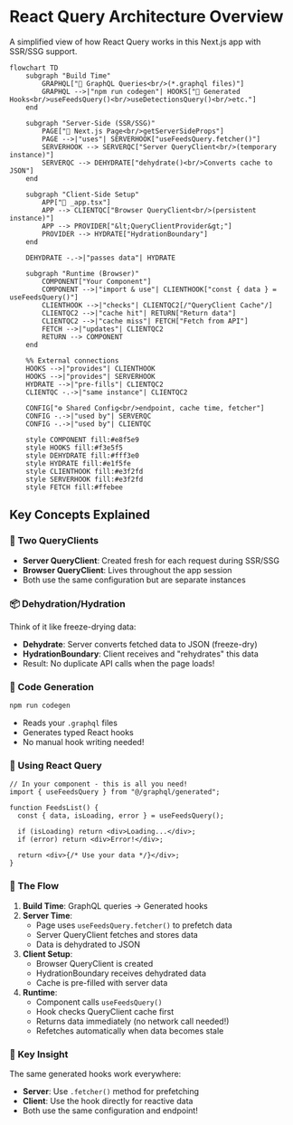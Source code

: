 # React Query Architecture Overview

A simplified view of how React Query works in this Next.js app with SSR/SSG support.

```mermaid
flowchart TD
    subgraph "Build Time"
        GRAPHQL["📄 GraphQL Queries<br/>(*.graphql files)"]
        GRAPHQL -->|"npm run codegen"| HOOKS["🔧 Generated Hooks<br/>useFeedsQuery()<br/>useDetectionsQuery()<br/>etc."]
    end

    subgraph "Server-Side (SSR/SSG)"
        PAGE["📄 Next.js Page<br/>getServerSideProps"]
        PAGE -->|"uses"| SERVERHOOK["useFeedsQuery.fetcher()"]
        SERVERHOOK --> SERVERQC["Server QueryClient<br/>(temporary instance)"]
        SERVERQC --> DEHYDRATE["dehydrate()<br/>Converts cache to JSON"]
    end

    subgraph "Client-Side Setup"
        APP["📱 _app.tsx"]
        APP --> CLIENTQC["Browser QueryClient<br/>(persistent instance)"]
        APP --> PROVIDER["&lt;QueryClientProvider&gt;"]
        PROVIDER --> HYDRATE["HydrationBoundary"]
    end

    DEHYDRATE -.->|"passes data"| HYDRATE

    subgraph "Runtime (Browser)"
        COMPONENT["Your Component"]
        COMPONENT -->|"import & use"| CLIENTHOOK["const { data } = useFeedsQuery()"]
        CLIENTHOOK -->|"checks"| CLIENTQC2[/"QueryClient Cache"/]
        CLIENTQC2 -->|"cache hit"| RETURN["Return data"]
        CLIENTQC2 -->|"cache miss"| FETCH["Fetch from API"]
        FETCH -->|"updates"| CLIENTQC2
        RETURN --> COMPONENT
    end

    %% External connections
    HOOKS -->|"provides"| CLIENTHOOK
    HOOKS -->|"provides"| SERVERHOOK
    HYDRATE -->|"pre-fills"| CLIENTQC2
    CLIENTQC -.->|"same instance"| CLIENTQC2

    CONFIG["⚙️ Shared Config<br/>endpoint, cache time, fetcher"]
    CONFIG -.->|"used by"| SERVERQC
    CONFIG -.->|"used by"| CLIENTQC

    style COMPONENT fill:#e8f5e9
    style HOOKS fill:#f3e5f5
    style DEHYDRATE fill:#fff3e0
    style HYDRATE fill:#e1f5fe
    style CLIENTHOOK fill:#e3f2fd
    style SERVERHOOK fill:#e3f2fd
    style FETCH fill:#ffebee
```

## Key Concepts Explained

### 🔄 Two QueryClients

- **Server QueryClient**: Created fresh for each request during SSR/SSG
- **Browser QueryClient**: Lives throughout the app session
- Both use the same configuration but are separate instances

### 📦 Dehydration/Hydration

Think of it like freeze-drying data:

- **Dehydrate**: Server converts fetched data to JSON (freeze-dry)
- **HydrationBoundary**: Client receives and "rehydrates" this data
- Result: No duplicate API calls when the page loads!

### 🔧 Code Generation

```bash
npm run codegen
```

- Reads your `.graphql` files
- Generates typed React hooks
- No manual hook writing needed!

### 🎯 Using React Query

```tsx
// In your component - this is all you need!
import { useFeedsQuery } from "@/graphql/generated";

function FeedsList() {
  const { data, isLoading, error } = useFeedsQuery();

  if (isLoading) return <div>Loading...</div>;
  if (error) return <div>Error!</div>;

  return <div>{/* Use your data */}</div>;
}
```

### 📝 The Flow

1. **Build Time**: GraphQL queries → Generated hooks
2. **Server Time**:
   - Page uses `useFeedsQuery.fetcher()` to prefetch data
   - Server QueryClient fetches and stores data
   - Data is dehydrated to JSON
3. **Client Setup**:
   - Browser QueryClient is created
   - HydrationBoundary receives dehydrated data
   - Cache is pre-filled with server data
4. **Runtime**:
   - Component calls `useFeedsQuery()`
   - Hook checks QueryClient cache first
   - Returns data immediately (no network call needed!)
   - Refetches automatically when data becomes stale

### 🎯 Key Insight

The same generated hooks work everywhere:

- **Server**: Use `.fetcher()` method for prefetching
- **Client**: Use the hook directly for reactive data
- Both use the same configuration and endpoint!
